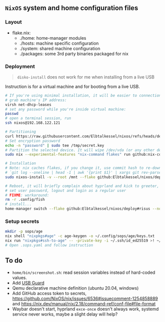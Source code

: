 ## `NixOS` system and home configuration files

### Layout

- flake.nix:
  - ./home: home-manager modules
  - ./hosts: machine specific configuration
  - ./system: shared machine configuration
  - ./packages: some 3rd party binaries packaged for nix

### Deployment

> `disko-install` does not work for me when installing from a live USB

Instruction is for a virtual machine and for booting from a live USB.

```sh
# If you're using minimal installation, it will be easier to connection via ssh,
# grab machine's IP address:
virsh net-dhcp-leases
# set any password while you're inside virtual machine:
passwd
# open a terminal session, run
ssh nixos@192.168.122.121

# Partitioning
curl https://raw.githubusercontent.com/Elbtalkessel/nixos/refs/heads/deploy/hw/virt-disko.nix -o virt-disko.nix
# Set encryption password
echo -n "password" | sudo tee /tmp/secret.key
# Partition the selected device. It will wipe /dev/vda (or any other device in the virt-disko.nix)
sudo nix --experimental-features "nix-command flakes" run github:nix-community/disko/latest -- --mode disko virt-disko.nix

# Installation
# Note: nix caches flakes, if you change it, use commit hash to re-download latest changes:
# `git log --oneline | head -1 | awk '{print $1}' | xargs git rev-parse` instead of `deploy`.
sudo nixos-install -v --root /mnt --flake github:Elbtalkessel/nixos/deploy#virt --impure --no-write-lock-file

# Reboot, it will briefly complain about hyprland and kick to greeter, change tty, login as root,
# set user password, logout and login as a regular user
# FIXME: workaround:
rm -r .config/fish
# install...
home-manager switch --flake github:Elbtalkessel/nixos/deploy#risus --no-write-lock-file
```

### Setup secrets

```sh
mkdir -p sops/age
nix shell "nixpkgs#age" -c age-keygen -o ~/.config/sops/age/keys.txt
nix run "nixpkgs#ssh-to-age" -- -private-key -i ~/.ssh/id_ed25519 >! ~/.config/sops/age/keys.txt
# Open .sops.yaml and follow instruction
```

## To do

- `home/bin/screenshot.sh`: read session variables instead of hard-coded values.
- Add [USB Guard](https://usbguard.github.io/)
- Qemu declarative machine definition (ubuntu 20.04, windows)
- Add GitHub access token to secrets, https://github.com/NixOS/nix/issues/6536#issuecomment-1254858889 and https://nix.dev/manual/nix/2.18/command-ref/conf-file#file-format
- Waybar doesn't start, hyprland `exce-once` doesn't always work, systemd service never works, maybe a slight delay will help?
